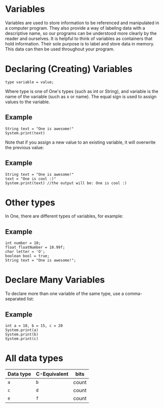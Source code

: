 # Variables

Variables are used to store information to be referenced and manipulated in a computer program. They also provide a way of labeling data with a descriptive name, so our programs can be understood more clearly by the reader and ourselves. It is helpful to think of variables as containers that hold information. Their sole purpose is to label and store data in memory. This data can then be used throughout your program.

# Declaring (Creating) Variables
```
type variable = value;
```

Where type is one of One's types (such as int or String), and variable is the name of the variable (such as x or name). The equal sign is used to assign values to the variable.

## Example
```
String text = "One is awesome!"
System.print(text)
```

Note that if you assign a new value to an existing variable, it will overwrite the previous value:

## Example
```
String text = "One is awesome!"
text = "One is cool :)"
System.print(text) //the output will be: One is cool :)
```

# Other types
In One, there are different types of variables, for example:

## Example
```
int number = 10;
float floatNumber = 10.99f;
char letter = 'O';
boolean bool = true;
String text = "One is awesome!";
```

# Declare Many Variables
To declare more than one variable of the same type, use a comma-separated list:

## Example
```
int a = 10, b = 15, c = 20
System.print(a) 
System.print(b) 
System.print(c) 
```
# All data types

| Data type | C-Equivalent | bits |
| --- | --- | --- |
| <code>a</code> | <code>b</code>| count
| <code>c</code> | <code>d</code>| count
| <code>e</code> | <code>f</code>| count